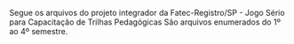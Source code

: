 Segue os arquivos do projeto integrador da Fatec-Registro/SP - Jogo Sério para Capacitação de Trilhas Pedagógicas
São arquivos enumerados do 1º ao 4º semestre.
